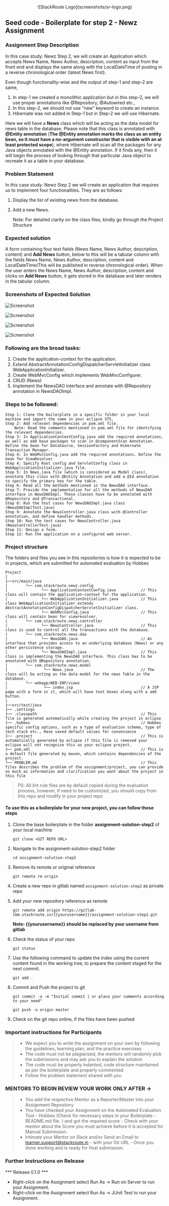 <div align="center">
 ![StackRoute Logo](screenshots/sr-logo.png)
</div>

## Seed code - Boilerplate for step 2 - Newz Assignment
### Assignment Step Description
In this case study: Newz Step 2, we will create an Application which accepts News Name, News Author, description, content as input from the front end and displays the same along with the LocalDateTime of posting in a reverse chronological order (latest News first). 

Even though functionality-wise and the output of step-1 and step-2 are same, 
 1. In step-1 we created a monolithic application but in this step-2, we will use proper annotations like @Repository, @Autowired etc.,  
 2. In this step-2, we should not use "new"  keyword to create an instance.  
 3. Hibernate was not added in Step-1 but in Step-2 we will use Hibernate.

Here we will have a **News** class which will be acting as the data model for news table in the database. Please note that this class is annotated with **@Entity annotation** (**The @Entity annotation marks the class as an entity bean, so it must have a no-argument constructor that is visible with an at least protected scope**), 
where Hibernate will scan all the packages for any Java objects annotated with the @Entity annotation. 
If it finds any, then it will begin the process of looking through that particular Java object to recreate it as a table in your database. 

### Problem Statement
In this case study: Newz Step 2 we will create an application that requires us to implement four functionalities. They are as follows:
1. Display the list of existing news from the database.
2. Add a new News.

    
    Note: For detailed clarity on the class files, kindly go through the Project Structure

### Expected solution

A form containing four text fields (News Name, News Author, description, content) and **Add News** button, below to this will be a tabular column with the fields News Name, News Author, description, content and LocalDateTime(This will be published in reverse chronological order). 
When the user enters the News Name, News Author, description, content and clicks on **Add News** button, it gets stored in the database and later renders in the tabular column.

### Screenshots of Expected Solution

 ![Screenshot](screenshots/ss-1.png)

![Screenshot](screenshots/ss-2.png)

![Screenshot](screenshots/ss-3.png)

![Screenshot](screenshots/ss-4.png)
### Following are the broad tasks:
1. Create the application-context for the application. 
2. Extend AbstractAnnotationConfigDispatcherServletInitializer class WebApplicationInitializer.
3. Create WebMvcConfig which implements WebMvcConfigurer.
3. CRUD (News)
4. Implement the NewsDAO interface and annotate with @Repository annotation in NewsDAOImpl.

### Steps to be followed:

    Step 1: Clone the boilerplate in a specific folder in your local machine and import the same in your eclipse STS.
    Step 2: Add relevant dependencies in pom.xml file. 
        Note: Read the comments mentioned in pom.xml file for identifying the relevant dependencies.
    Step 3: In ApplicationContextConfig.java add the required annotations, as well as add base packages to scan in @componentScan Annotation. Define the bean for DataSource, SessionFactory and Hibernate Transaction Manager.
    Step 4: In WebMvcConfig.java add the required annotations. Define the bean for ViewResolver
    Step 4: Specify Root config and ServletConfig class in WebApplicationInitializer.java file.
    Step 5: In News.java file (which is considered as Model class), annotate this class with @Entity Annotation and add a @Id annotation to specify the primary key for the table.
    Step 6: Read all the methods mentioned in the NewsDAO interface.
    Step 7: Provide the implementation for all the methods of NewsDAO interface in NewsDAOImpl. These classes have to be annotated with @Repository and @Transactional.
    Step 8: Run the test cases for NewsDAOImpl.java class (NewsDAOImplTest.java)
    Step 9: Annotate the NewsController.java class with @Controller annotation, and define handler methods.
    Step 10: Run the test cases for NewsController.java (NewsControllerTest.java)
    Step 11: Design a form.
    Step 12: Run the application on a configured web server.

### Project structure

The folders and files you see in this repositories is how it is expected to be in projects, which are submitted for automated evaluation by Hobbes

    Project
    |
    ├──src/main/java
    |        └── com.stackroute.newz.config               
    |               └── ApplicationContextConfig.java           // This class will contain the application-context for the application.
    |               └── WebApplicationInitializer.java          // This class WebApplicationInitializer extends AbstractAnnotationConfigDispatcherServletInitializer class.             
    				└── WebMvcConfig.java                       // This class will contain bean for viewresolver.
    |        └── com.stackroute.newz.controller
    |               └── NewsController.java                     // This class is used to control all the transactions with the database.                   
    |        └── com.stackroute.newz.dao
    |               └── NewsDAO.java                            // An interface that provides access to an underlying database (News) or any other persistence storage.
    |        		└── NewsDAOImpl.java                        // This class is implementing the NewsDAO interface. This class has to be annotated with @Repository annotation.
    |        └── com.stackroute.newz.model
    |                └── News.java                              // The class will be acting as the data model for the news Table in the database.
    |        └── webapp/WEB-INF/views
    |                └── index.jsp                              // A JSP page with a form in it, which will have text boxes along with a add button. 
    |
    ├──src/test/java            
    ├── .settings
    ├── .classpath                                              // This file is generated automatically while creating the project in eclipse
    ├── .hobbes                                                 // Hobbes specific config options, such as a type of evaluation schema, type of tech stack etc., Have saved default values for convenience
    ├── .project                                                // This is automatically generated by eclipse if this file is removed your eclipse will not recognize this as your eclipse project. 
    ├── pom.xml                                                 // This is a default file generated by maven, which contains dependencies of the project.
    └── PROBLEM.md                                              // This files describes the problem of the assignment/project, you can provide as much as information and clarification you want about the project in this file

> PS: All lint rule files are by default copied during the evaluation process, however, if need to be customized, you should copy from this repo and modify in your project repo


#### To use this as a boilerplate for your new project, you can follow these steps

1. Clone the base boilerplate in the folder **assignment-solution-step2** of your local machine
    
    `git clone <GIT REPO URL>`
    
2. Navigate to the assignment-solution-step2 folder

    `cd assignment-solution-step2`

3. Remove its remote or original reference

     `git remote rm origin`

4. Create a new repo in gitlab named `assignment-solution-step2` as private repo

5. Add your new repository reference as remote

     `git remote add origin https://gitlab-ibm.stackroute.in/{{yourusername}}/assignment-solution-step2.git`

     **Note: {{yourusername}} should be replaced by your username from gitlab**

5. Check the status of your repo 
     
     `git status`

6. Use the following command to update the index using the current content found in the working tree, to prepare the content staged for the next commit.

     `git add .`
 
7. Commit and Push the project to git

     `git commit -a -m "Initial commit | or place your comments according to your need"`

     `git push -u origin master`

8. Check on the git repo online, if the files have been pushed

### Important instructions for Participants
> - We expect you to write the assignment on your own by following the guidelines, learning plan, and the practice exercises
> - The code must not be plagiarized, the mentors will randomly pick the submissions and may ask you to explain the solution
> - The code must be properly indented, code structure maintained as per the boilerplate and properly commented
> - Follow the problem statement shared with you

### MENTORS TO BEGIN REVIEW YOUR WORK ONLY AFTER ->
> - You add the respective Mentor as a Reporter/Master into your Assignment Repository
> - You have checked your Assignment on the Automated Evaluation Tool - Hobbes (Check for necessary steps in your Boilerplate - README.md file. ) and got the required score - Check with your mentor about the Score you must achieve before it is accepted for Manual Submission.
> - Intimate your Mentor on Slack and/or Send an Email to learner.support@stackroute.in - with your Git URL - Once you done working and is ready for final submission.


### Further Instructions on Release

*** Release 0.1.0 ***

- Right-click on the Assignment select Run As -> Run on Server to run your Assignment.
- Right-click on the Assignment select Run As -> JUnit Test to run your Assignment.
